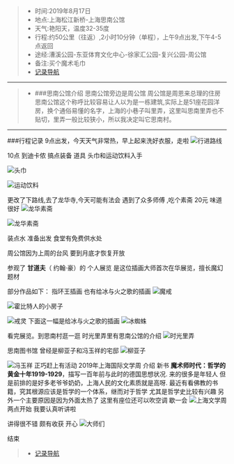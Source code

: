 >- 时间:2019年8月17日
>- 地点:上海松江新桥-上海思南公馆
>- 天气:艳阳天，温度32-35度
>- 行程:约50公里（往返）,2小时10分钟（单程），上午9点出发,下午4-5点返回
>- 途经:漕溪公园-东亚体育文化中心-徐家汇公园-复兴公园-周公馆
>- 备注:买个魔术毛巾
>- [记录导航](https://www.jianshu.com/writer#/notebooks/39261104/notes/51563607/preview)

***
>- ###思南公馆介绍
>思南公馆旁边是周公馆
>周公馆是周恩来总理的住房
>思南公馆这个称呼比较容易让人以为是一栋建筑,实际上是51座花园洋房，换个通俗易懂的名字，上海的小巷子叫里弄，这里叫思南里弄也不贴切，里弄一般比较狭小，所以我决定叫它思南村。
***
 ###行程记录
9点出发，今天天气非常热，早上起来洗好衣服，走啦
![行进路线](http://upload-images.jianshu.io/upload_images/18877754-53c811b8e9203619.jpg)

10点 到迪卡侬 搞点装备 道具 头巾和运动饮料入手

![头巾](http://upload-images.jianshu.io/upload_images/18877754-7e284e4c07725f8f.jpg)

![运动饮料](http://upload-images.jianshu.io/upload_images/18877754-485d901705b4012a.jpg)

更改了下路线,去了龙华寺,今天可能有法会 遇到了众多师傅 ,吃个素斋 20元 味道很好
![龙华素斋](http://upload-images.jianshu.io/upload_images/18877754-bb6454b3876f0b49.jpg)

![龙华素斋](http://upload-images.jianshu.io/upload_images/18877754-b7f7c8f13cfc65f2.jpg)

装点水 准备出发 食堂有免费供水处  

周公馆因为上周的台风 要到月底才恢复开放

参观了 **甘道夫**（ 约翰·豪）的 个人展览 是这位插画大师首次在华展览，擅长魔幻题材

部分作品如下：
指环王插画 也有给冰与火之歌的插画
![魔戒](http://upload-images.jianshu.io/upload_images/18877754-592d9fcb11a05555.jpg)

![霍比特人的小房子](http://upload-images.jianshu.io/upload_images/18877754-8a9d8deeb7d0b15b.jpg)

![戒灵](http://upload-images.jianshu.io/upload_images/18877754-5ce106cf3d265e4e.jpg)
下面这一幅是给冰与火之歌的插画
![冰蜘蛛](http://upload-images.jianshu.io/upload_images/18877754-6d97d2fa1eec438a.jpg)

看完展览。到思南村逛一逛
时光里弄里有思南公馆的介绍
![时光里弄](http://upload-images.jianshu.io/upload_images/18877754-c4b597ce1a2bf0ca.jpg)

思南图书馆 曾经是柳亚子和冯玉祥的宅邸
![柳亚子](http://upload-images.jianshu.io/upload_images/18877754-c08c4e178c3a8693.jpg)

![冯玉祥](http://upload-images.jianshu.io/upload_images/18877754-e27d9d594d8550fa.jpg)
正巧赶上有活动 2019年上海国际文学周 介绍 新书 **魔术师时代：哲学的黄金十年1919-1929**，描写一百年前与此时的德国思想状况.
来的很多是年轻人 但是前排的是好多老爷爷奶奶，上海人民的文化素质就是高呀.
最近有看佛教的书籍，究其根源应该是哲学的一个体系，继而对于哲学 尤其是哲学史比较有兴趣 另外一个主要原因是因为外面太热了 这里有座位还可以吹空调 歇一会
![上海文学周](http://upload-images.jianshu.io/upload_images/18877754-27b49a1916253330.jpg)
两点开始 我要认真听讲啦

讲得很不错 颇有收获 开心
![大师们](http://upload-images.jianshu.io/upload_images/18877754-7c5548678d6009e6.jpg)

结束

>- [记录导航](https://www.jianshu.com/writer#/notebooks/39261104/notes/51563607/preview)